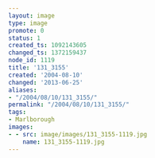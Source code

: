 ```yaml
---
layout: image
type: image
promote: 0
status: 1
created_ts: 1092143605
changed_ts: 1372159437
node_id: 1119
title: '131_3155'
created: '2004-08-10'
changed: '2013-06-25'
aliases:
- "/2004/08/10/131_3155/"
permalink: "/2004/08/10/131_3155/"
tags:
- Marlborough
images:
- - src: image/images/131_3155-1119.jpg
    name: 131_3155-1119.jpg
---
```


